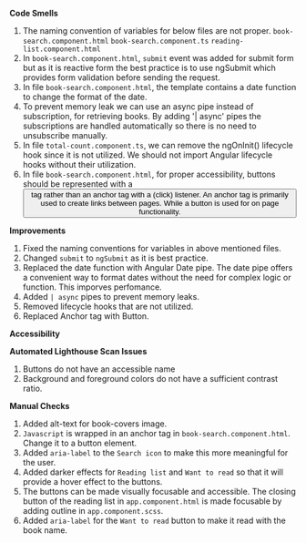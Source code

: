 **Code Smells**

1. The naming convention of variables for below files are not proper.
    `book-search.component.html`
    `book-search.component.ts`
    `reading-list.component.html`
2.  In `book-search.component.html`, `submit` event was added for submit form but as it is reactive form the best practice is to use ngSubmit which provides form validation before sending the request.
3.  In file `book-search.component.html`, the template contains a date function to change the format of the date. 
4. To prevent memory leak we can use an async pipe instead of subscription, for retrieving books. By adding '| async' pipes the subscriptions are handled automatically so there is no need to unsubscribe manually.
5. In file `total-count.component.ts`, we can remove the ngOnInit() lifecycle hook since it is not utilized. We should not import Angular lifecycle hooks without their utilization.
6. In file `book-search.component.html`, for proper accessibility, buttons should be represented with a <button> tag rather than an anchor tag with a (click) listener. An anchor tag is primarily used to create links between pages. While a button is used for on page functionality.

**Improvements**

1. Fixed the naming conventions for variables in above mentioned files.
2. Changed `submit` to `ngSubmit` as it is best practice.
3. Replaced the date function with Angular Date pipe. The date pipe offers a convenient way to format dates without the need for complex logic or function. This imporves perfomance.
4. Added `| async` pipes to prevent memory leaks.
5. Removed lifecycle hooks that are not utilized.
6. Replaced Anchor tag with Button.


**Accessibility**

**Automated Lighthouse Scan Issues**

1. Buttons do not have an accessible name
2. Background and foreground colors do not have a sufficient contrast ratio.


**Manual Checks**

1. Added alt-text for book-covers image.
2. `Javascript` is wrapped in an anchor tag in `book-search.component.html`. Change it to a button element.
3. Added `aria-label` to the `Search icon` to make this more meaningful for the user.
4. Added darker effects for `Reading list` and `Want to read` so that it will provide a hover effect to the buttons. 
5. The buttons can be made visually focusable and accessible. The closing button of the reading list in `app.component.html` is made focusable by adding outline in `app.component.scss`.
6. Added `aria-label` for the `Want to read` button to make it read with the book name.